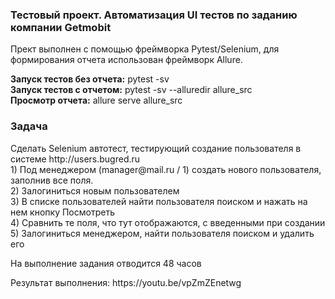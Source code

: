 <h3>Тестовый проект. Автоматизация UI тестов по заданию компании Getmobit</h3>

<p>Прект выполнен с помощью фреймворка Pytest/Selenium, для формирования отчета использован фреймворк Allure.</p>
<p><b>Запуск тестов без отчета:</b> pytest -sv<br>
<b>Запуск тестов с отчетом:</b> pytest -sv --alluredir allure_src<br>
<b>Просмотр отчета:</b> allure serve allure_src</p>

<h3>Задача</h3>
<p>Сделать Selenium автотест, тестирующий создание пользователя в системе http://users.bugred.ru<br>
1) Под менеджером (manager@mail.ru / 1) создать нового пользователя, заполнив все поля.<br>
2) Залогиниться новым пользователем<br>
3) В списке пользователей найти пользователя поиском и нажать на нем кнопку Посмотреть<br>
4) Сравнить те поля, что тут отображаются, с введенными при создании<br>
5) Залогиниться менеджером, найти пользователя поиском и удалить его</p>

<p>На выполнение задания отводится 48 часов</p>

<p>Результат выполнения: https://youtu.be/vpZmZEnetwg</p>